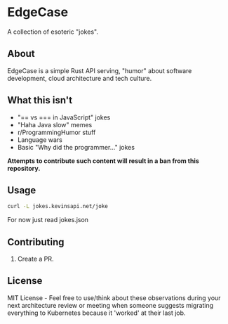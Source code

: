 # EdgeCase


A collection of esoteric "jokes".


## About

EdgeCase is a simple Rust API serving, "humor" about software development, cloud architecture and tech culture.

## What this isn't
- "== vs === in JavaScript" jokes
- "Haha Java slow" memes
- r/ProgrammingHumor stuff
- Language wars
- Basic "Why did the programmer..." jokes

**Attempts to contribute such content will result in a ban from this repository.**

## Usage



```bash
curl -L jokes.kevinsapi.net/joke
```

For now just read jokes.json

## Contributing

1. Create a PR. 


## License 
MIT License - Feel free to use/think about these observations during your next architecture review or meeting when someone suggests migrating everything to Kubernetes because it 'worked' at their last job.
